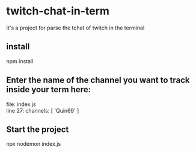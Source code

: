 # twitch-chat-in-term
It's a project for parse the tchat of twitch in the terminal

## install
npm install

## Enter the name of the channel you want to track inside your term here:
file: index.js  
line 27: channels: [ 'Quin69' ]

## Start the project
npx nodemon index.js

